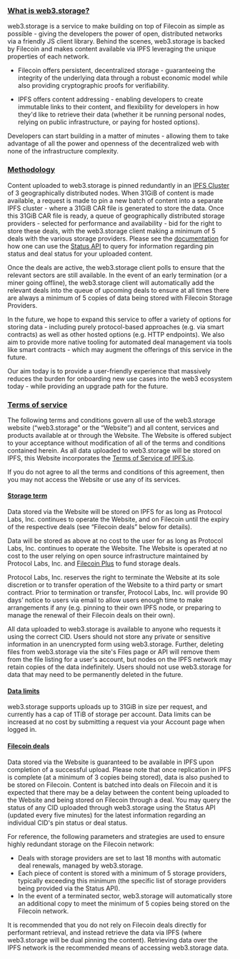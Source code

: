 ### [What is web3.storage?](#what-is-web3storage)

web3.storage is a service to make building on top of Filecoin as simple as possible - giving the developers the power of open, distributed networks via a friendly JS client library. Behind the scenes, web3.storage is backed by Filecoin and makes content available via IPFS leveraging the unique properties of each network.

- Filecoin offers persistent, decentralized storage - guaranteeing the integrity of the underlying data through a robust economic model while also providing cryptographic proofs for verifiability.

- IPFS offers content addressing - enabling developers to create immutable links to their content, and flexibility for developers in how they'd like to retrieve their data (whether it be running personal nodes, relying on public infrastructure, or paying for hosted options).

Developers can start building in a matter of minutes - allowing them to take advantage of all the power and openness of the decentralized web with none of the infrastructure complexity.

### [Methodology](#methodology)

Content uploaded to web3.storage is pinned redundantly in an [IPFS Cluster](https://cluster.ipfs.io) of 3 geographically distributed nodes. When 31GiB of content is made available, a request is made to pin a new batch of content into a separate IPFS cluster - where a 31GiB CAR file is generated to store the data. Once this 31GiB CAR file is ready, a queue of geographically distributed storage providers - selected for performance and availability - bid for the right to store these deals, with the web3.storage client making a minimum of 5 deals with the various storage providers. Please see the [documentation](/docs/) for how one can use the [Status API](/docs/how-tos/query/) to query for information regarding pin status and deal status for your uploaded content.

Once the deals are active, the web3.storage client polls to ensure that the relevant sectors are still available. In the event of an early termination (or a miner going offline), the web3.storage client will automatically add the relevant deals into the queue of upcoming deals to ensure at all times there are always a minimum of 5 copies of data being stored with Filecoin Storage Providers.

In the future, we hope to expand this service to offer a variety of options for storing data - including purely protocol-based approaches (e.g. via smart contracts) as well as other hosted options (e.g. HTTP endpoints). We also aim to provide more native tooling for automated deal management via tools like smart contracts - which may augment the offerings of this service in the future.

Our aim today is to provide a user-friendly experience that massively reduces the burden for onboarding new use cases into the web3 ecosystem today - while providing an upgrade path for the future.

### [Terms of service](#terms-of-service)

The following terms and conditions govern all use of the web3.storage website (“web3.storage” or the “Website”) and all content, services and products available at or through the Website. The Website is offered subject to your acceptance without modification of all of the terms and conditions contained herein. As all data uploaded to web3.storage will be stored on IPFS, this Website incorporates the [Terms of Service of IPFS.io](https://discuss.ipfs.io/tos).

If you do not agree to all the terms and conditions of this agreement, then you may not access the Website or use any of its services.

#### [Storage term](#storage-term)

Data stored via the Website will be stored on IPFS for as long as Protocol Labs, Inc. continues to operate the Website, and on Filecoin until the expiry of the respective deals (see “Filecoin deals” below for details).

Data will be stored as above at no cost to the user for as long as Protocol Labs, Inc. continues to operate the Website. The Website is operated at no cost to the user relying on open source infrastructure maintained by Protocol Labs, Inc. and [Filecoin Plus](https://docs.filecoin.io/store/filecoin-plus/) to fund storage deals.

Protocol Labs, Inc. reserves the right to terminate the Website at its sole discretion or to transfer operation of the Website to a third party or smart contract. Prior to termination or transfer, Protocol Labs, Inc. will provide 90 days’ notice to users via email to allow users enough time to make arrangements if any (e.g. pinning to their own IPFS node, or preparing to manage the renewal of their Filecoin deals on their own).

All data uploaded to web3.storage is available to anyone who requests it using the correct CID. Users should not store any private or sensitive information in an unencrypted form using web3.storage. Further, deleting files from web3.storage via the site's Files page or API will remove them from the file listing for a user's account, but nodes on the IPFS network may retain copies of the data indefinitely. Users should not use web3.storage for data that may need to be permanently deleted in the future.

#### [Data limits](#data-limits)

web3.storage supports uploads up to 31GiB in size per request, and currently has a cap of 1TiB of storage per account. Data limits can be increased at no cost by submitting a request via your Account page when logged in.

#### [Filecoin deals](#filecoin-deals)

Data stored via the Website is guaranteed to be available in IPFS upon completion of a successful upload. Please note that once replication in IPFS is complete (at a minimum of 3 copies being stored), data is also pushed to be stored on Filecoin. Content is batched into deals on Filecoin and it is expected that there may be a delay between the content being uploaded to the Website and being stored on Filecoin through a deal. You may query the status of any CID uploaded through web3.storage using the Status API (updated every five minutes) for the latest information regarding an individual CID's pin status or deal status.

For reference, the following parameters and strategies are used to ensure highly redundant storage on the Filecoin network:

- Deals with storage providers are set to last 18 months with automatic deal renewals, managed by web3.storage.
- Each piece of content is stored with a minimum of 5 storage providers, typically exceeding this minimum (the specific list of storage providers being provided via the Status API).
- In the event of a terminated sector, web3.storage will automatically store an additional copy to meet the minimum of 5 copies being stored on the Filecoin network.

It is recommended that you do not rely on Filecoin deals directly for performant retrieval, and instead retrieve the data via IPFS (where web3.storage will be dual pinning the content). Retrieving data over the IPFS network is the recommended means of accessing web3.storage data.
